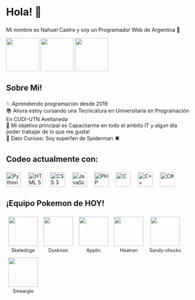 <h1 align="left">Hola! 👋 </h1>

###

<p align="left">Mi nombre es Nahuel Castro y soy un Programador Web de Argentina 🧉 </p>
<div align="left">
<img src="https://encrypted-tbn0.gstatic.com/images?q=tbn:ANd9GcTXBmg1WK8obnbGRCzE8P-Tsnb2u314gYAH0w&s" height="90"/> 
<img src="https://media.tenor.com/D1eCb9NKyGIAAAAM/messi-que-miras-bobo.gif" height="90"/>
<img src="https://media.tenor.com/M1-xsb7947oAAAAM/buen-d%C3%ADa-buen-d%C3%ADa-hermosa-ma%C3%B1ana-verdad.gif" height="90"/>
<img width="70" margin-left="90" margin-right="90" />
</div>


###

<h2 align="left">Sobre Mi!</h2>

###

<p align="left">✨ Aprendiendo programación desde 2019 <br>📚 Ahora estoy cursando una Tecnicatura en Universitaria en Programación En CUDI-UTN Avellaneda <br>🎯 Mi objetivo principal es Capacitarme en todo el ambito IT y algun dia poder trabajar de lo que me gusta! <br>🎲 Dato Curioso: Soy superfan de Spiderman 🕷️</p>

###

<h2 align="left">Codeo actualmente con: </h2>

###

<div align="left">
  
  <img src="https://cdn.jsdelivr.net/gh/devicons/devicon@latest/icons/python/python-original-wordmark.svg" height="40" alt="Python"/>
  <img width="12" />
  <img src="https://cdn.jsdelivr.net/gh/devicons/devicon@latest/icons/html5/html5-original-wordmark.svg" height="40" alt="HTML 5"/>
  <img width="12" />
  <img src="https://cdn.jsdelivr.net/gh/devicons/devicon@latest/icons/css3/css3-original-wordmark.svg" height="40" alt="CSS 3"/>
  <img width="12" />
  <img src="https://cdn.jsdelivr.net/gh/devicons/devicon@latest/icons/javascript/javascript-original.svg" height="40" alt="JavaScript"/>
  <img width="12" />
  <img src="https://cdn.jsdelivr.net/gh/devicons/devicon@latest/icons/php/php-original.svg" height="40" alt="PHP"/>
  <img width="12" />
  <img src="https://cdn.jsdelivr.net/gh/devicons/devicon@latest/icons/c/c-original.svg" height="40" alt="C"/>
  <img width="12" />
  <img src="https://cdn.jsdelivr.net/gh/devicons/devicon@latest/icons/cplusplus/cplusplus-original.svg" height="40" alt="C++"/>
  <img width="12" />
  <img src="https://cdn.jsdelivr.net/gh/devicons/devicon@latest/icons/csharp/csharp-original.svg" height="40" alt="C#"/>
  <img width="12" />
</div>

<h2 align="left"> ¡Equipo Pokemon de HOY! </h2>

<div>
  <!-- POKEMON_TEAM_START -->
<figure style="display:inline-block; margin:6px; text-align:center;"><img src="https://cdn.jsdelivr.net/gh/PokeAPI/sprites@master/sprites/pokemon/911.png" style="width:80px; display:block; margin:0 auto;" /><figcaption style="font-size:0.8rem; margin-top:4px;">Skeledirge</figcaption></figure> <figure style="display:inline-block; margin:6px; text-align:center;"><img src="https://cdn.jsdelivr.net/gh/PokeAPI/sprites@master/sprites/pokemon/477.png" style="width:80px; display:block; margin:0 auto;" /><figcaption style="font-size:0.8rem; margin-top:4px;">Dusknoir</figcaption></figure> <figure style="display:inline-block; margin:6px; text-align:center;"><img src="https://cdn.jsdelivr.net/gh/PokeAPI/sprites@master/sprites/pokemon/840.png" style="width:80px; display:block; margin:0 auto;" /><figcaption style="font-size:0.8rem; margin-top:4px;">Applin</figcaption></figure> <figure style="display:inline-block; margin:6px; text-align:center;"><img src="https://cdn.jsdelivr.net/gh/PokeAPI/sprites@master/sprites/pokemon/485.png" style="width:80px; display:block; margin:0 auto;" /><figcaption style="font-size:0.8rem; margin-top:4px;">Heatran</figcaption></figure> <figure style="display:inline-block; margin:6px; text-align:center;"><img src="https://cdn.jsdelivr.net/gh/PokeAPI/sprites@master/sprites/pokemon/989.png" style="width:80px; display:block; margin:0 auto;" /><figcaption style="font-size:0.8rem; margin-top:4px;">Sandy-shocks</figcaption></figure> <figure style="display:inline-block; margin:6px; text-align:center;"><img src="https://cdn.jsdelivr.net/gh/PokeAPI/sprites@master/sprites/pokemon/235.png" style="width:80px; display:block; margin:0 auto;" /><figcaption style="font-size:0.8rem; margin-top:4px;">Smeargle</figcaption></figure>
<!-- POKEMON_TEAM_END -->
</div>

###
